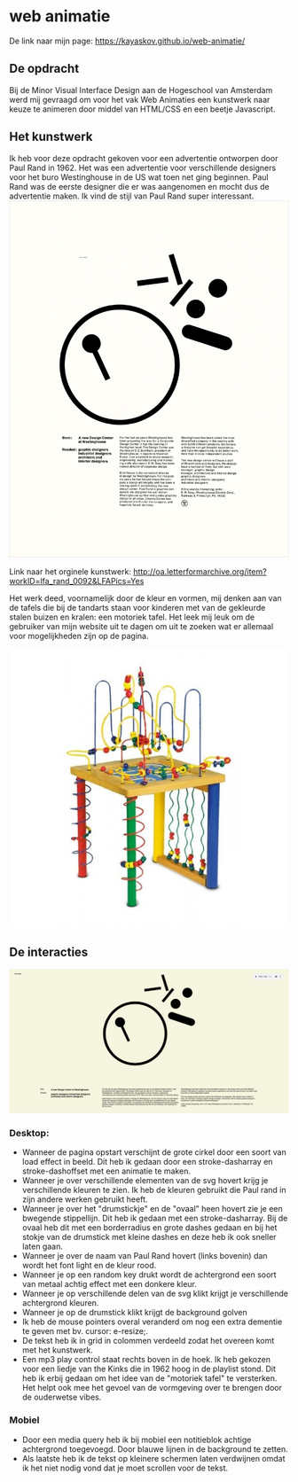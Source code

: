 # web animatie

De link naar mijn page: https://kayaskov.github.io/web-animatie/

## De opdracht
Bij de Minor Visual Interface Design aan de Hogeschool van Amsterdam werd mij gevraagd om voor het vak Web Animaties een kunstwerk naar keuze te animeren door middel van HTML/CSS en een beetje Javascript.

## Het kunstwerk
Ik heb voor deze opdracht gekoven voor een advertentie ontworpen door Paul Rand in 1962. Het was een advertentie voor verschillende designers voor het buro Westinghouse in de US wat toen net ging beginnen. Paul Rand was de eerste designer die er was aangenomen en mocht dus de advertentie maken. Ik vind de stijl van Paul Rand super interessant.
![afbeelding van paul rand](LfA_Rand_0092_001.jpg)

Link naar het orginele kunstwerk: http://oa.letterformarchive.org/item?workID=lfa_rand_0092&LFAPics=Yes

Het werk deed, voornamelijk door de kleur en vormen, mij denken aan van de tafels die bij de tandarts staan voor kinderen met van de gekleurde stalen buizen en kralen: een motoriek tafel. Het leek mij leuk om de gebruiker van mijn website uit te dagen om uit te zoeken wat er allemaal voor mogelijkheden zijn op de pagina.

![afbeelding van motoriek tafel](motoriek.jpg)

## De interacties
![afbeelding van page](scherm.png)

### Desktop:
* Wanneer de pagina opstart verschijnt de grote cirkel door een soort van load effect in beeld. Dit heb ik gedaan door een stroke-dasharray en stroke-dashoffset met een animatie te maken.
* Wanneer je over verschillende elementen van de svg hovert krijg je verschillende kleuren te zien. Ik heb de kleuren gebruikt die Paul rand in zijn andere werken gebruikt heeft.
* Wanneer je over het "drumstickje" en de "ovaal" heen hovert zie je een bwegende stippellijn. Dit heb ik gedaan met een stroke-dasharray. Bij de ovaal heb dit met een borderradius en grote dashes gedaan en bij het stokje van de drumstick met kleine dashes en deze heb ik ook sneller laten gaan.
* Wanneer je over de naam van Paul Rand hovert (links bovenin) dan wordt het font light en de kleur rood.
* Wanneer je op een random key drukt wordt de achtergrond een soort van metaal achtig effect met een donkere kleur. 
* Wanneer je op verschillende delen van de svg klikt krijgt je verschillende achtergrond kleuren.
* Wanneer je op de drumstick klikt krijgt de background golven
* Ik heb de mouse pointers overal veranderd om nog een extra dementie te geven met bv. cursor: e-resize;.
* De tekst heb ik in grid in colommen verdeeld zodat het overeen komt met het kunstwerk.
* Een mp3 play control staat rechts boven in de hoek. Ik heb gekozen voor een liedje van the Kinks die in 1962 hoog in de playlist stond. Dit heb ik erbij gedaan om het idee van de "motoriek tafel" te versterken. Het helpt ook mee het gevoel van de vormgeving over te brengen door de ouderwetse vibes.

### Mobiel
* Door een media query heb ik bij mobiel een notitieblok achtige achtergrond toegevoegd. Door blauwe lijnen in de background te zetten.
* Als laatste heb ik de tekst op kleinere schermen laten verdwijnen omdat ik het niet nodig vond dat je moet scrollen voor de tekst. 

